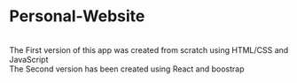 # Personal-Website

<br />The First version of this app was created from scratch using HTML/CSS and JavaScript
<br />The Second version has been created using React and boostrap
